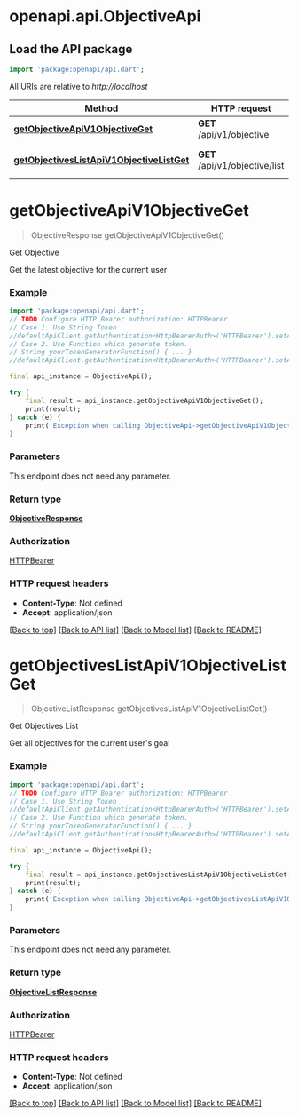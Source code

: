 # openapi.api.ObjectiveApi

## Load the API package
```dart
import 'package:openapi/api.dart';
```

All URIs are relative to *http://localhost*

Method | HTTP request | Description
------------- | ------------- | -------------
[**getObjectiveApiV1ObjectiveGet**](ObjectiveApi.md#getobjectiveapiv1objectiveget) | **GET** /api/v1/objective | Get Objective
[**getObjectivesListApiV1ObjectiveListGet**](ObjectiveApi.md#getobjectiveslistapiv1objectivelistget) | **GET** /api/v1/objective/list | Get Objectives List


# **getObjectiveApiV1ObjectiveGet**
> ObjectiveResponse getObjectiveApiV1ObjectiveGet()

Get Objective

Get the latest objective for the current user

### Example
```dart
import 'package:openapi/api.dart';
// TODO Configure HTTP Bearer authorization: HTTPBearer
// Case 1. Use String Token
//defaultApiClient.getAuthentication<HttpBearerAuth>('HTTPBearer').setAccessToken('YOUR_ACCESS_TOKEN');
// Case 2. Use Function which generate token.
// String yourTokenGeneratorFunction() { ... }
//defaultApiClient.getAuthentication<HttpBearerAuth>('HTTPBearer').setAccessToken(yourTokenGeneratorFunction);

final api_instance = ObjectiveApi();

try {
    final result = api_instance.getObjectiveApiV1ObjectiveGet();
    print(result);
} catch (e) {
    print('Exception when calling ObjectiveApi->getObjectiveApiV1ObjectiveGet: $e\n');
}
```

### Parameters
This endpoint does not need any parameter.

### Return type

[**ObjectiveResponse**](ObjectiveResponse.md)

### Authorization

[HTTPBearer](../README.md#HTTPBearer)

### HTTP request headers

 - **Content-Type**: Not defined
 - **Accept**: application/json

[[Back to top]](#) [[Back to API list]](../README.md#documentation-for-api-endpoints) [[Back to Model list]](../README.md#documentation-for-models) [[Back to README]](../README.md)

# **getObjectivesListApiV1ObjectiveListGet**
> ObjectiveListResponse getObjectivesListApiV1ObjectiveListGet()

Get Objectives List

Get all objectives for the current user's goal

### Example
```dart
import 'package:openapi/api.dart';
// TODO Configure HTTP Bearer authorization: HTTPBearer
// Case 1. Use String Token
//defaultApiClient.getAuthentication<HttpBearerAuth>('HTTPBearer').setAccessToken('YOUR_ACCESS_TOKEN');
// Case 2. Use Function which generate token.
// String yourTokenGeneratorFunction() { ... }
//defaultApiClient.getAuthentication<HttpBearerAuth>('HTTPBearer').setAccessToken(yourTokenGeneratorFunction);

final api_instance = ObjectiveApi();

try {
    final result = api_instance.getObjectivesListApiV1ObjectiveListGet();
    print(result);
} catch (e) {
    print('Exception when calling ObjectiveApi->getObjectivesListApiV1ObjectiveListGet: $e\n');
}
```

### Parameters
This endpoint does not need any parameter.

### Return type

[**ObjectiveListResponse**](ObjectiveListResponse.md)

### Authorization

[HTTPBearer](../README.md#HTTPBearer)

### HTTP request headers

 - **Content-Type**: Not defined
 - **Accept**: application/json

[[Back to top]](#) [[Back to API list]](../README.md#documentation-for-api-endpoints) [[Back to Model list]](../README.md#documentation-for-models) [[Back to README]](../README.md)

